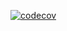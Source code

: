 [![codecov](https://codecov.io/gh/PMateo0/pyscriptSopitafy/graph/badge.svg?token=FVE5LONGBT)](https://codecov.io/gh/PMateo0/pyscriptSopitafy)
